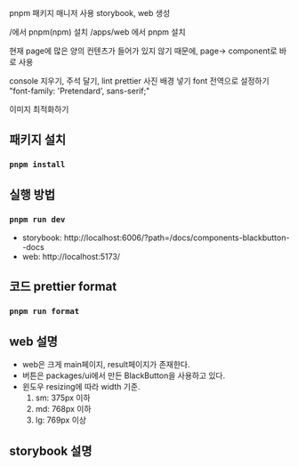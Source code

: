 pnpm 패키지 매니저 사용
storybook, web 생성

/에서 pnpm(npm) 설치
/apps/web 에서 pnpm 설치

현재 page에 많은 양의 컨텐츠가 들어가 있지 않기 때문에, page-> component로 바로 사용

console 지우기, 주석 달기, lint prettier
사진 배경 넣기
font 전역으로 설정하기 "font-family: 'Pretendard', sans-serif;"

이미지 최적화하기

## 패키지 설치
### `pnpm install`

## 실행 방법
### `pnpm run dev`
- storybook: http://localhost:6006/?path=/docs/components-blackbutton--docs
- web: http://localhost:5173/

## 코드 prettier format
### `pnpm run format`

## web 설명
- web은 크게 main페이지, result페이지가 존재한다.
- 버튼은 packages/ui에서 만든 BlackButton을 사용하고 있다.
- 윈도우 resizing에 따라 width 기준.
  1. sm: 375px 이하
  2. md: 768px 이하
  3. lg: 769px 이상

## storybook 설명


